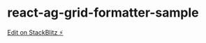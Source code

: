 # react-ag-grid-formatter-sample

[Edit on StackBlitz ⚡️](https://stackblitz.com/edit/react-ag-grid-formatter-sample)
